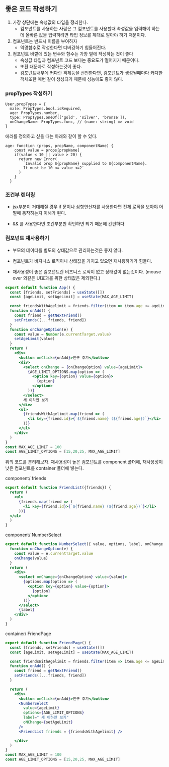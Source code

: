 ## 좋은 코드 작성하기

1. 가장 상단에는 속성값의 타입을 정리한다.
   - 컴포넌트를 사용하는 사람은 그 컴포넌트를 사용할때 속성값을 입력해야 하는데 올바른 값을 입력하려면 타입 정보를 제대로 알아야 하기 때문이다.
2. 컴포넌트는 반드시 이름을 부여하자
   - 익명함수로 작성한다면 디버깅하기 힘들어진다.
3. 컴포넌트 바깥에 있는 변수와 함수는 가장 밑에 작성하는 것이 좋다
   - 속성값 타입과 컴포넌트 코드 보다는 중요도가 떨어지기 때문이다. 
   - 또환 대문자로 작성하는것이 좋다.
   - 컴포넌트내부에 커다란 객체등을 선언한다면,  컴포넌트가 생성될때마다 커다한 객체또한 매번 같이 생성되기 때문에 성능에도 좋지 않다.

### propTypes 작성하기

```
User.propTypes = {
  male: PropTypes.bool.isRequired,
  age: PropTypes.number,
  type: PropTypes.oneOf(['gold', 'silver', 'bronze']),
  onChangeName: PropTypes.func, // (name: string) => void 
}
```

  에러를 정의하고 싶을 때는 아래와 같이 할 수 있다.

```
age: function (props, propName, componentName) {
    const value = props[propName]
    if(value < 10 || value > 20) {
      return new Error(
        `Invalid prop ${propName} supplied to ${componentName}.
        It must be 10 <= value <=2`
      )
    }
  }
```

### 조건부 렌더링

- jsx부분이 거대해질 경우 if 문이나 삼항연산자를 사용한다면 전체 로직을 보아야 어떨때 동작하는지 이해가 된다.

- && 를 사용한다면 조건부분만 확인하면 되기 때문에 간편하다 

### 컴포넌트 재사용하기

- 부모의 데이터를 별도의 상태값으로 관리하는것은 좋지 않다.

- 컴포넌트가 비지니스 로직이나 상태값을 가지고 있으면 재사용하기가 힘들다.

- 재사용성이 좋은 컴포넌트란 비즈니스 로직이 없고 상태값이 없는것이다. (mouse over 와같은 UI효과를 위한 상태값은 제외한다.)

```jsx
export default function App() {
  const [friends, setFriends] = useState([])
  const [ageLimit, setAgeLimit] = useState(MAX_AGE_LIMIT)

  const friendsWithAgelimit = friends.filter(item => item.age <= ageLimit)
  function onAdd() {
    const friend = getNextFriend()
    setFriends([...friends, friend])
  }
  function onChangeOption(e) {
    const value = Number(e.currentTarget.value)
    setAgeLimit(value)
  }
  return (
    <div>
      <button onClick={onAdd}>친구 추가</button>
      <div>
        <select onChange = {onChangeOption} value={ageLimit}>
          {AGE_LIMIT_OPTIONS.map(option => (
            <option key={option} value={option}>
              {option}
            </option>
          ))}
        </select>
        세 이하만 보기
      </div>
      <ul>
        {friendsWithAgelimit.map(friend => (
          <li key={friend.id}>{`${friend.name} (${friend.age})`}</li>
        ))}
      </ul>
    </div>
  )
}
const MAX_AGE_LIMIT = 100
const AGE_LIMIT_OPTIONS = [15,20,25, MAX_AGE_LIMIT]
```

위의 코드를 분리해보자. 재사용성이 높은 컴포넌트를 component 폴더에, 재사용성이 낮은 컴포넌트를 container 폴더에 넣는다.

component/ friends

```jsx
export default function FriendList({friends}) {
  return (
    <ul>
      {friends.map(friend => (
        <li key={friend.id}>{`${friend.name} (${friend.age})`}</li>
      ))}
  </ul>
  )
}
```

component/ NumberSelect

```jsx
export default function NumberSelect({ value, options, label, onChange }) {
  function onChangeOption(e) {
    const value = e.currentTarget.value
    onChange(value)
  }
  return (
    <div>
      <select onChange={onChangeOption} value={value}>
        {options.map(option => (
          <option key={option} value={option}>
            {option}
          </option>
        ))}
      </select>
      {label}
    </div>
  )
}
```

container/ FriendPage

```jsx
export default function FriendPage() {
  const [friends, setFriends] = useState([])
  const [ageLimit, setAgeLimit] = useState(MAX_AGE_LIMIT)

  const friendsWithAgelimit = friends.filter(item => item.age <= ageLimit)
  function onAdd() {
    const friend = getNextFriend()
    setFriends([...friends, friend])
  }

  return (
    <div>
      <button onClick={onAdd}>친구 추가</button>
      <NumberSelect
        value={ageLimit}
        options={AGE_LIMIT_OPTIONS}
        label=" 세 이하만 보기"
        oNChange={setAgeLimit}
      />
      <FriendList friends = {friendsWithAgelimit} />

    </div>
  )
}
const MAX_AGE_LIMIT = 100
const AGE_LIMIT_OPTIONS = [15,20,25, MAX_AGE_LIMIT]
```







